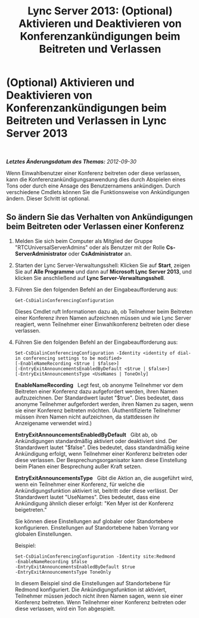 ﻿---
title: 'Lync Server 2013: (Optional) Aktivieren und Deaktivieren von Konferenzankündigungen beim Beitreten und Verlassen'
TOCTitle: (Optional) Aktivieren und Deaktivieren von Konferenzankündigungen beim Beitreten und Verlassen
ms:assetid: c9529568-e66c-48d8-aef2-9072f9c336ff
ms:mtpsurl: https://technet.microsoft.com/de-de/library/Gg398834(v=OCS.15)
ms:contentKeyID: 49295390
ms.date: 05/19/2016
mtps_version: v=OCS.15
ms.translationtype: HT
---

# (Optional) Aktivieren und Deaktivieren von Konferenzankündigungen beim Beitreten und Verlassen in Lync Server 2013

 

_**Letztes Änderungsdatum des Themas:** 2012-09-30_

Wenn Einwahlbenutzer einer Konferenz beitreten oder diese verlassen, kann die Konferenzankündigungsanwendung dies durch Abspielen eines Tons oder durch eine Ansage des Benutzernamens ankündigen. Durch verschiedene Cmdlets können Sie die Funktionsweise von Ankündigungen ändern. Dieser Schritt ist optional.

## So ändern Sie das Verhalten von Ankündigungen beim Beitreten oder Verlassen einer Konferenz

1.  Melden Sie sich beim Computer als Mitglied der Gruppe "RTCUniversalServerAdmins" oder als Benutzer mit der Rolle **Cs-ServerAdministrator** oder **CsAdministrator** an.

2.  Starten der Lync Server-Verwaltungsshell: Klicken Sie auf **Start**, zeigen Sie auf **Alle Programme** und dann auf **Microsoft Lync Server 2013**, und klicken Sie anschließend auf **Lync Server-Verwaltungsshell**.

3.  Führen Sie den folgenden Befehl an der Eingabeaufforderung aus:
    
        Get-CsDialinConferencingConfiguration
    
    Dieses Cmdlet ruft Informationen dazu ab, ob Teilnehmer beim Beitreten einer Konferenz ihren Namen aufzeichnen müssen und wie Lync Server reagiert, wenn Teilnehmer einer Einwahlkonferenz beitreten oder diese verlassen.

4.  Führen Sie den folgenden Befehl an der Eingabeaufforderung aus:
    
        Set-CsDialinConferencingConfiguration -Identity <identity of dial-in conferencing settings to be modified>
        [-EnableNameRecording <$true | $false>]
        [-EntryExitAnnouncementsEnabledByDefault <$true | $false>]
        [-EntryExitAnnouncementsType <UseNames | ToneOnly]
    
    **EnableNameRecording**   Legt fest, ob anonyme Teilnehmer vor dem Beitreten einer Konferenz dazu aufgefordert werden, ihren Namen aufzuzeichnen. Der Standardwert lautet "$true". Dies bedeutet, dass anonyme Teilnehmer aufgefordert werden, ihren Namen zu sagen, wenn sie einer Konferenz beitreten möchten. (Authentifizierte Teilnehmer müssen ihren Namen nicht aufzeichnen, da stattdessen ihr Anzeigename verwendet wird.)
    
    **EntryExitAnnouncementsEnabledByDefault**   Gibt ab, ob Ankündigungen standardmäßig aktiviert oder deaktiviert sind. Der Standardwert lautet "$false". Dies bedeutet, dass standardmäßig keine Ankündigung erfolgt, wenn Teilnehmer einer Konferenz beitreten oder diese verlassen. Der Besprechungsorganisator kann diese Einstellung beim Planen einer Besprechung außer Kraft setzen.
    
    **EntryExitAnnouncementsType**   Gibt die Aktion an, die ausgeführt wird, wenn ein Teilnehmer einer Konferenz, für welche die Ankündigungsfunktion aktiviert ist, beitritt oder diese verlässt. Der Standardwert lautet "UseNames". Dies bedeutet, dass eine Ankündigung ähnlich dieser erfolgt: "Ken Myer ist der Konferenz beigetreten."
    
    Sie können diese Einstellungen auf globaler oder Standortebene konfigurieren. Einstellungen auf Standortebene haben Vorrang vor globalen Einstellungen.
    
    Beispiel:
    
        Set-CsDialinConferencingConfiguration -Identity site:Redmond
        -EnableNameRecording $false
        -EntryExitAnnouncementsEnabledByDefault $true
        -EntryExitAnnouncementsType ToneOnly
    
    In diesem Beispiel sind die Einstellungen auf Standortebene für Redmond konfiguriert. Die Ankündigungsfunktion ist aktiviert, Teilnehmer müssen jedoch nicht ihren Namen sagen, wenn sie einer Konferenz beitreten. Wenn Teilnehmer einer Konferenz beitreten oder diese verlassen, wird ein Ton abgespielt.

